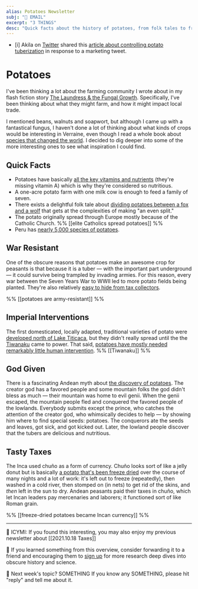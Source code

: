 ```yaml
---
alias: Potatoes Newsletter
subj: "📗 EMAIL"
excerpt: "3 THINGS" 
desc: "Quick facts about the history of potatoes, from folk tales to freeze dried money."
---
```


- [i] Akila on [Twitter](https://twitter.com/AkilaWijerathna/status/1513343266271666176) shared this [article about controlling potato tuberization](https://www.nature.com/articles/s41477-022-01112-2) in response to a marketing tweet. 

# Potatoes

 I've been thinking a lot about the farming community I wrote about in my flash fiction story [The Laundress & the Fungal Growth](https://newsletter.eleanorkonik.com/the-laundress/). Specifically, I've been thinking about what they might farm, and how it might impact local trade.

I mentioned beans, walnuts and soapwort, but although I came up with a fantastical fungus, I haven't done a lot of thinking about what kinds of crops would be interesting in Verraine, even though I read a whole book about [species that changed the world](https://newsletter.eleanorkonik.com/book-review-tamed/). I decided to dig deeper into some of the more interesting ones to see what inspiration I could find. 

## Quick Facts
 
- Potatoes have basically [all the key vitamins and nutrients](https://www.todayifoundout.com/index.php/2016/03/the-uber-tuber/) (they're missing vitamin A) which is why they're considered so nutritious. 
- A one-acre potato farm with one milk cow is enough to feed a family of seven. 
- There exists a delightful folk tale about [dividing potatoes between a fox and a wolf](https://sites.pitt.edu/~dash/type1030.html#scotland) that gets at the complexities of making "an even split." 
- The potato originally spread through Europe mostly because of the Catholic Church. %% [[elite Catholics spread potatoes]] %%
- Peru has [nearly 5,000 species of potatoes](https://www.nomomente.org/post/peruvian-potatoes-from-chuno-to-french-fries). 

## War Resistant 

One of the obscure reasons that potatoes make an awesome crop for peasants is that because it is a tuber — with the important part underground — it could survive being trampled by invading armies. For this reason, every war between the Seven Years War to WWII led to more potato fields being planted. They're also relatively [easy to hide from tax collectors](https://www.bbc.com/travel/article/20200302-the-true-origins-of-the-humble-potato). 

%% [[potatoes are army-resistant]] %%

## Imperial Interventions

The first domesticated, locally adapted, traditional varieties of potato were [developed north of Lake Titicaca](https://www.semanticscholar.org/paper/Pre-Columbian-societies-associated-with-the-and-of-Garz%C3%B3n/cff12f2c5ab84cb27b6e08dba637d616805d4ac9), but they didn't really spread until the the [Tiwanaku](https://en.wikipedia.org/wiki/Tiwanaku_Empire) came to power. That said, [potatoes have mostly needed remarkably little human intervention](https://doi.org/10.1007/BF02859652). %% [[Tiwanaku]] %% 

## God Given

There is a fascinating Andean myth about [the discovery of potatoes](http://storiesfromtheamericas.blogspot.com/2009/01/gift-from-gods-potatoe.html). The creator god has a favored people and some mountain folks the god didn't bless as much — their mountain was home to evil genii. When the genii escaped, the mountain people fled and conquered the favored people of the lowlands. Everybody submits except the prince, who catches the attention of the creator god, who whimsically decides to help — by showing him where to find special seeds: potatoes. The conquerors ate the seeds and leaves, got sick, and got kicked out. Later, the lowland people discover that the tubers are delicious and nutritious. 

## Tasty Taxes

The Inca used chuño as a form of currency. Chuño looks sort of like a jelly donut but is basically [a potato that's been freeze dried](https://specialtyproduce.com/produce/Chuno_Potatoes_17068.php) over the course of many nights and a lot of work: it's left out to freeze (repeatedly), then washed in a cold river, then stomped on (in nets) to get rid of the skins, and _then_ left in the sun to dry. Andean peasants paid their taxes in chuño, which let Incan leaders pay mercenaries and laborers; it functioned sort of like Roman grain. 

%%  [[freeze-dried potatoes became Incan currency]] %%



- - -  

📗 ICYMI: If you found this interesting, you may also enjoy my previous newsletter about [[2021.10.18 Taxes]]

💚 If you learned something from this overview, consider forwarding it to a friend and encouraging them to [sign up](https://newsletter.eleanorkonik.com/membership/) for more research deep dives into obscure history and science. 

📅 Next week's topic? SOMETHING If you know any SOMETHING, please hit "reply" and tell me about it. 